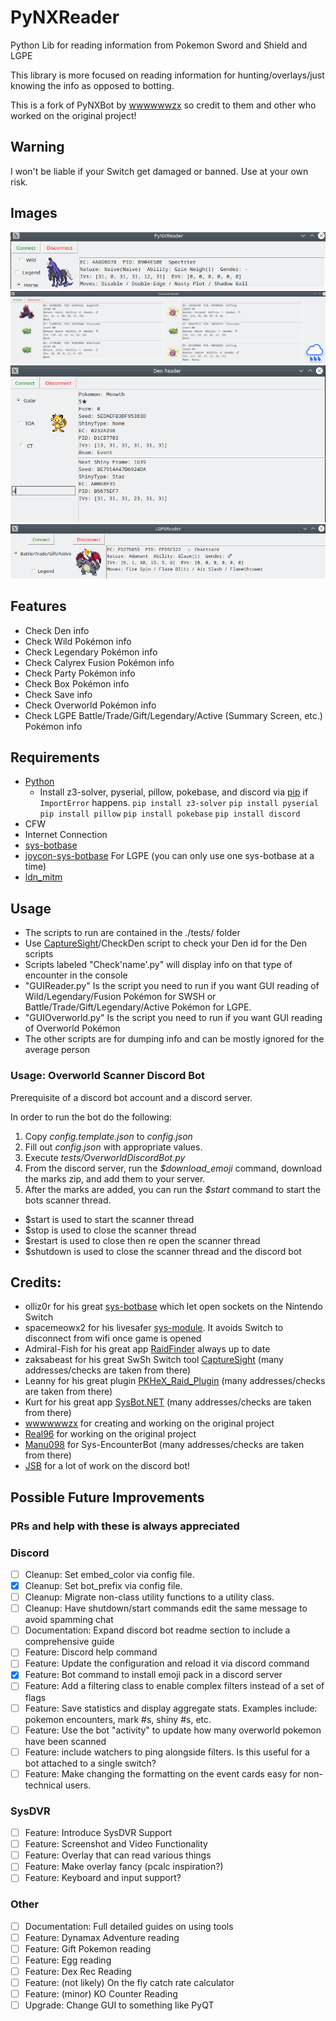 # PyNXReader
 Python Lib for reading information from Pokemon Sword and Shield and LGPE

 This library is more focused on reading information for hunting/overlays/just knowing the info as opposed to botting.

 This is a fork of PyNXBot by [wwwwwwzx](https://github.com/wwwwwwzx) so credit to them and other who worked on the original project!

## Warning
 I won't be liable if your Switch get damaged or banned. Use at your own risk.

## Images
 ![PyNXReader](./PyNXReader_Screenshot.png)
 ![OverworldReader](./OverworldReader_Screenshot.png)
 ![DenReader](./DenReader_Screenshot.png)
 ![LGPEReader](./LGPEReader_Screenshot.png)

## Features
 * Check Den info
 * Check Wild Pokémon info
 * Check Legendary Pokémon info
 * Check Calyrex Fusion Pokémon info
 * Check Party Pokémon info
 * Check Box Pokémon info
 * Check Save info
 * Check Overworld Pokémon info
 * Check LGPE Battle/Trade/Gift/Legendary/Active (Summary Screen, etc.) Pokémon info

## Requirements
* [Python](https://www.python.org/downloads/)
	* Install z3-solver, pyserial, pillow, pokebase, and discord via [pip](https://pip.pypa.io/en/stable/) if `ImportError` happens.
	   `pip install z3-solver` 
	   `pip install pyserial`
	   `pip install pillow`
	   `pip install pokebase`
	   `pip install discord`
* CFW
* Internet Connection
* [sys-botbase](https://github.com/olliz0r/sys-botbase)
* [joycon-sys-botbase](https://github.com/Manu098vm/sys-botbase) For LGPE (you can only use one sys-botbase at a time)
* [ldn_mitm](https://github.com/spacemeowx2/ldn_mitm)

## Usage
* The scripts to run are contained in the ./tests/ folder
* Use [CaptureSight](https://github.com/zaksabeast/CaptureSight/)/CheckDen script to check your Den id for the Den scripts
* Scripts labeled "Check'name'.py" will display info on that type of encounter in the console
* "GUIReader.py" Is the script you need to run if you want GUI reading of Wild/Legendary/Fusion Pokémon for SWSH or Battle/Trade/Gift/Legendary/Active Pokémon for LGPE.
* "GUIOverworld.py" Is the script you need to run if you want GUI reading of Overworld Pokémon
* The other scripts are for dumping info and can be mostly ignored for the average person

### Usage: Overworld Scanner Discord Bot
Prerequisite of a discord bot account and a discord server.

In order to run the bot do the following:
1. Copy *config.template.json* to *config.json*
2. Fill out *config.json* with appropriate values.
3. Execute *tests/OverworldDiscordBot.py*
4. From the discord server, run the *$download_emoji* command, download the marks zip, and add them to your server.
5. After the marks are added, you can run the *$start* command to start the bots scanner thread.
* $start is used to start the scanner thread
* $stop is used to close the scanner thread
* $restart is used to close then re open the scanner thread
* $shutdown is used to close the scanner thread and the discord bot

## Credits:
* olliz0r for his great [sys-botbase](https://github.com/olliz0r/sys-botbase) which let open sockets on the Nintendo Switch
* spacemeowx2 for his livesafer [sys-module](https://github.com/spacemeowx2/ldn_mitm). It avoids Switch to disconnect from wifi once game is opened
* Admiral-Fish for his great app [RaidFinder](https://github.com/Admiral-Fish/RaidFinder) always up to date
* zaksabeast for his great SwSh Switch tool [CaptureSight](https://github.com/zaksabeast/CaptureSight/) (many addresses/checks are taken from there)
* Leanny for his great plugin [PKHeX_Raid_Plugin](https://github.com/Leanny/PKHeX_Raid_Plugin/tree/master/PKHeX_Raid_Plugin) (many addresses/checks are taken from there)
* Kurt for his great app [SysBot.NET](https://github.com/kwsch/SysBot.NET) (many addresses/checks are taken from there)
* [wwwwwwzx](https://github.com/wwwwwwzx) for creating and working on the original project
* [Real96](https://github.com/Real96) for working on the original project
* [Manu098](https://github.com/Manu098vm/) for Sys-EncounterBot (many addresses/checks are taken from there)
* [JSB](https://github.com/jsb-pokemon) for a lot of work on the discord bot!

## Possible Future Improvements
### PRs and help with these is always appreciated
### Discord
- [ ] Cleanup: Set embed_color via config file.
- [x] Cleanup: Set bot_prefix via config file.
- [ ] Cleanup: Migrate non-class utility functions to a utility class.
- [ ] Cleanup: Have shutdown/start commands edit the same message to avoid spamming chat
- [ ] Documentation: Expand discord bot readme section to include a comprehensive guide
- [ ] Feature: Discord help command
- [ ] Feature: Update the configuration and reload it via discord command
- [x] Feature: Bot command to install emoji pack in a discord server
- [ ] Feature: Add a filtering class to enable complex filters instead of a set of flags
- [ ] Feature: Save statistics and display aggregate stats. Examples include: pokemon encounters, mark #s, shiny #s, etc.
- [ ] Feature: Use the bot "activity" to update how many overworld pokemon have been scanned
- [ ] Feature: include watchers to ping alongside filters. Is this useful for a bot attached to a single switch?
- [ ] Feature: Make changing the formatting on the event cards easy for non-technical users.
### SysDVR
- [ ] Feature: Introduce SysDVR Support
- [ ] Feature: Screenshot and Video Functionality
- [ ] Feature: Overlay that can read various things
- [ ] Feature: Make overlay fancy (pcalc inspiration?)
- [ ] Feature: Keyboard and input support?
### Other
- [ ] Documentation: Full detailed guides on using tools
- [ ] Feature: Dynamax Adventure reading
- [ ] Feature: Gift Pokemon reading
- [ ] Feature: Egg reading
- [ ] Feature: Dex Rec Reading
- [ ] Feature: (not likely) On the fly catch rate calculator
- [ ] Feature: (minor) KO Counter Reading
- [ ] Upgrade: Change GUI to something like PyQT